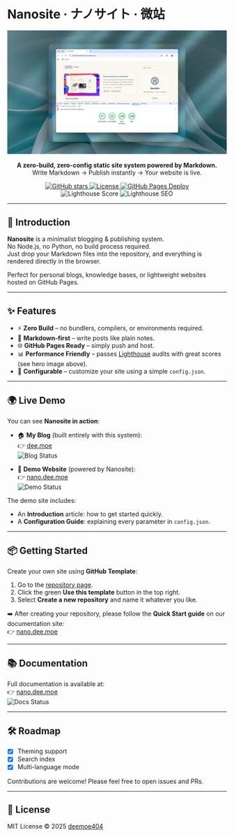 # Nanosite · ナノサイト · 微站

![hero](assets/hero.jpeg)

<p align="center">
  <b>A zero-build, zero-config static site system powered by Markdown.</b><br/>
  Write Markdown → Publish instantly → Your website is live.
</p>

<p align="center">
  <a href="https://github.com/deemoe404/NanoSite/stargazers">
    <img src="https://img.shields.io/github/stars/deemoe404/NanoSite?style=social" alt="GitHub stars"/>
  </a>
  <a href="https://github.com/deemoe404/NanoSite/blob/main/LICENSE">
    <img src="https://img.shields.io/github/license/deemoe404/NanoSite" alt="License"/>
  </a>
  <a href="https://github.com/deemoe404/NanoSite/actions">
    <img src="https://img.shields.io/github/actions/workflow/status/deemoe404/NanoSite/deploy.yml?label=Pages%20Build" alt="GitHub Pages Deploy"/>
  </a>
  <br/>
  <img src="https://img.shields.io/badge/Lighthouse-Performance%2096%2B-brightgreen" alt="Lighthouse Score"/>
  <img src="https://img.shields.io/badge/Lighthouse-SEO%20100-blue" alt="Lighthouse SEO"/>
</p>

---

## 🚀 Introduction

**Nanosite** is a minimalist blogging & publishing system.  
No Node.js, no Python, no build process required.  
Just drop your Markdown files into the repository, and everything is rendered directly in the browser.  

Perfect for personal blogs, knowledge bases, or lightweight websites hosted on GitHub Pages.

---

## ✨ Features

- ⚡ **Zero Build** – no bundlers, compilers, or environments required.  
- 📝 **Markdown-first** – write posts like plain notes.  
- 🌐 **GitHub Pages Ready** – simply push and host.  
- 📊 **Performance Friendly** – passes [Lighthouse](https://developer.chrome.com/docs/lighthouse/overview/) audits with great scores (see hero image above).  
- 🎨 **Configurable** – customize your site using a simple `config.json`.  

---

## 🌍 Live Demo

You can see **Nanosite in action**:

- 🏠 **My Blog** (built entirely with this system):  
  👉 [dee.moe](https://dee.moe)  
  ![Blog Status](https://img.shields.io/website?url=https%3A%2F%2Fdee.moe&label=online)

- 📖 **Demo Website** (powered by Nanosite):  
  👉 [nano.dee.moe](https://nano.dee.moe)  
  ![Demo Status](https://img.shields.io/website?url=https%3A%2F%2Fnano.dee.moe&label=online)

The demo site includes:
- An **Introduction** article: how to get started quickly.  
- A **Configuration Guide**: explaining every parameter in `config.json`.  

---

## 📦 Getting Started

Create your own site using **GitHub Template**:

1. Go to the [repository page](https://github.com/deemoe404/NanoSite).  
2. Click the green **Use this template** button in the top right.  
3. Select **Create a new repository** and name it whatever you like.  

➡️ After creating your repository, please follow the **Quick Start guide** on our documentation site:  
👉 [nano.dee.moe](https://nano.dee.moe)

---

## 📚 Documentation

Full documentation is available at:  
👉 [nano.dee.moe](https://nano.dee.moe)  
![Docs Status](https://img.shields.io/website?url=https%3A%2F%2Fnano.dee.moe&label=online)

---

## 🛠 Roadmap

- [x] Theming support  
- [x] Search index  
- [x] Multi-language mode  

Contributions are welcome! Please feel free to open issues and PRs.

---

## 📜 License

MIT License © 2025 [deemoe404](https://github.com/deemoe404)  

